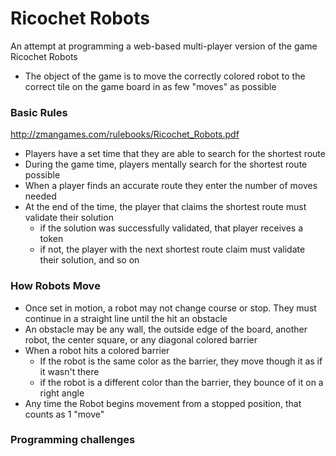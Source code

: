 # Ricochet Robots
An attempt at programming a web-based multi-player version of the game Ricochet Robots
- The object of the game is to move the correctly colored robot to the correct tile on the game board in as few "moves" as possible

### Basic Rules
http://zmangames.com/rulebooks/Ricochet_Robots.pdf
- Players have a set time that they are able to search for the shortest route
- During the game time, players mentally search for the shortest route possible
- When a player finds an accurate route they enter the number of moves needed
- At the end of the time, the player that claims the shortest route must validate their solution
  - if the solution was successfully validated, that player receives a token
  - if not, the player with the next shortest route claim must validate their solution, and so on

### How Robots Move
- Once set in motion, a robot may not change course or stop. They must continue in a straight line until the hit an obstacle
- An obstacle may be any wall, the outside edge of the board, another robot, the center square, or any diagonal colored barrier
- When a robot hits a colored barrier
  - If the robot is the same color as the barrier, they move though it as if it wasn't there
  - if the robot is a different color than the barrier, they bounce of it on a right angle
- Any time the Robot begins movement from a stopped position, that counts as 1 "move"

### Programming challenges
